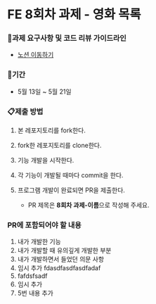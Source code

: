 # FE 8회차 과제 - 영화 목록

### 📌과제 요구사항 및 코드 리뷰 가이드라인

- [노션 이동하기](https://www.notion.so/jinlee1703/8-useEffect-Hook-e1bbcddb30db4f99b076626862b47eb4?pvs=4#79e9b500b84c4f71a213fa118bd40103)

### 📅기간

- 5월 13일 ~ 5월 21일

### 📋제출 방법

1. 본 레포지토리를 fork한다.
2. fork한 레포지토리를 clone한다.
3. 기능 개발을 시작한다.
4. 각 기능이 개발될 때마다 commit을 한다.
5. 프로그램 개발이 완료되면 PR을 제출한다.

   - PR 제목은 **8회차 과제-이름**으로 작성해 주세요.

### PR에 포함되어야 할 내용

1. 내가 개발한 기능
2. 내가 개발할 때 유의깊게 개발한 부분
3. 내가 개발하면서 들었던 의문 사항
4. 임시 추가 fdasdfasdfasdfadaf
5. fafdsfsadf
4. 임시 추가
5. 5번 내용 추가
